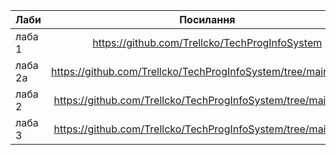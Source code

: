 | Лаби          | Посилання                                      |
| ------------- |:-------------:                                 |
| лаба 1        | https://github.com/Trellcko/TechProgInfoSystem |
| лаба 2а       | https://github.com/Trellcko/TechProgInfoSystem/tree/main/lab_2a |
| лаба 2        | https://github.com/Trellcko/TechProgInfoSystem/tree/main/lab_2|
|лаба 3|https://github.com/Trellcko/TechProgInfoSystem/tree/main/lab_3|
